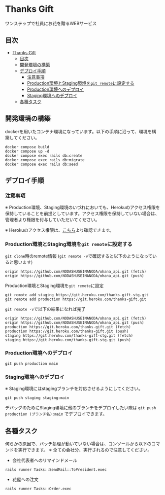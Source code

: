 # Thanks Gift

ワンステップで社員にお花を贈るWEBサービス

## 目次

- [Thanks Gift](#thanks-gift)
  - [目次](#目次)
  - [開発環境の構築](#開発環境の構築)
  - [デプロイ手順](#デプロイ手順)
    - [注意事項](#注意事項)
    - [Production環境とStaging環境を`git remote`に設定する](#production環境とstaging環境をgit-remoteに設定する)
    - [Production環境へのデプロイ](#production環境へのデプロイ)
    - [Staging環境へのデプロイ](#staging環境へのデプロイ)
  - [各種タスク](#各種タスク)

## 開発環境の構築
dockerを用いたコンテナ環境になっています。以下の手順に沿って、環境を構築してください。
```
docker compose build
docker compose up -d
docker compose exec rails db:create
docker compose exec rails db:migrate
docker compose exec rails db:seed
```

## デプロイ手順
### 注意事項
※ Production環境、Staging環境のいづれにおいても、Herokuのアクセス権限を保持していることを前提としています。アクセス権限を保持していない場合は、管理者より権限を付与していただいてください。

※ Herokuのアクセス権限は、[こちら](https://dashboard.heroku.com/teams/onestepgift/access)より確認できます。

### Production環境とStaging環境を`git remote`に設定する
`git clone`時のremote情報 (`git remote -v`で確認すると以下のようになっていると思います)
```
origin https://github.com/NODASHUSEINANODA/ohana_api.git (fetch)
origin https://github.com/NODASHUSEINANODA/ohana_api.git (push)
```

Production環境とStaging環境を`git remote`に設定
```
git remote add staging https://git.heroku.com/thanks-gift-stg.git
git remote add production https://git.heroku.com/thanks-gift.git
```

`git remote -v`で以下の結果になれば完了
```
origin https://github.com/NODASHUSEINANODA/ohana_api.git (fetch)
origin https://github.com/NODASHUSEINANODA/ohana_api.git (push)
production https://git.heroku.com/thanks-gift.git (fetch)
production https://git.heroku.com/thanks-gift.git (push)
staging https://git.heroku.com/thanks-gift-stg.git (fetch)
staging https://git.heroku.com/thanks-gift-stg.git (push)
```

### Production環境へのデプロイ
```
git push production main
```

### Staging環境へのデプロイ
※ Staging環境にはstagingブランチを対応させるようにしてください。
```
git push staging staging:main
```

デバッグのためにStaging環境に他のブランチをデプロイしたい際は `git push production (ブランチ名):main` でデプロイできます。
## 各種タスク
何らかの原因で、バッチ処理が動いていない場合は、コンソールから以下のコマンドを実行できます。
※ 全ての会社分、実行されるので注意してください。

- 会社代表者へのリマインドメール
```
rails runner Tasks::SendMail::ToPresident.exec
```

- 花屋への注文
```
rails runner Tasks::Order.exec
```
